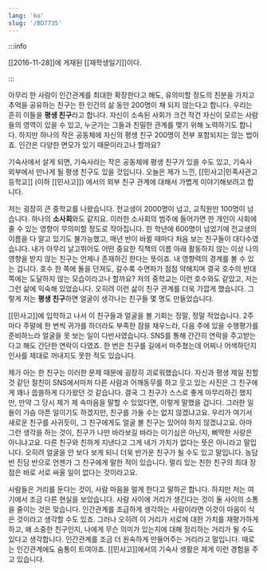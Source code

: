 ```yaml
---
lang: 'ko'
slug: '/BD7735'
---
```


:::info

[[2016-11-28]]에 게재된 [[재학생일기]]이다.

:::

아무리 한 사람이 인간관계를 최대한 확장한다고 해도, 유의미할 정도의 친분을 가지고 추억을 공유하는 친구는 한 인간의 삶 동안 200명이 채 되지 않는다고 합니다. 우리는 흔히 이들을 **평생 친구**라고 합니다. 자신이 소속된 사회가 크건 작건 자신이 모르는 사람들의 영역이 있을 수 있고, 누군가는 그들과 친밀한 관계를 맺기 위해 노력하기도 합니다. 하지만 하나의 작은 공동체에 자신의 평생 친구 200명이 전부 포함되지는 않는 법이죠. 인간은 다양한 면모가 있기 때문이라고나 할까요?

기숙사에서 살게 되면, 기숙사라는 작은 공동체에 평생 친구가 있을 수도 있고, 기숙사 외부에서 만나게 될 평생 친구도 있을 것입니다. 오늘은 제가 느낀, [[민사고|민족사관고등학교]] (이하 [[민사고]]) 에서의 외부 친구 관계에 대해서 가볍게 이야기해보려고 합니다.

저는 굉장히 큰 중학교를 나왔습니다. 전교생이 2000명이 넘고, 교직원만 100명이 넘습니다. 하나의 **소사회**와도 같지요. 이러한 소사회의 범주에 들어가면 한 개인이 사회에 줄 수 있는 영향이 무의미할 정도로 작아집니다. 한 학년에 600명이 넘었기에 전교생의 이름을 다 알고 있기도 불가능했고, 매년 반이 바뀔 때마다 처음 보는 친구들이 대다수였습니다. 내가 아무리 날고뛰어도 어떤 중요한 직책의 이름 아래 활동하지 않는 이상 나의 영향을 받지 않는 친구는 언제나 존재하긴 한다는 뜻이죠. 내 영향력의 경계를 볼 수 있는 겁니다. 호수 한 쪽에 돌을 던져도, 갈수록 수면파가 점점 약해지며 결국 호수의 반대쪽에는 도달하지 않는 모습이라고나 할까요? 저의 중학교는 이런 호수와도 같았고, 저는 그런 삶에 익숙해 있었습니다. 오히려 이런 삶이 친구 관계를 더욱 가깝게 했습니다. 그렇게 저는 **평생 친구**하면 얼굴이 생각나는 친구들 몇 명도 만들었습니다.

[[민사고]]에 입학하고 나서 이 친구들과 얼굴을 볼 기회는 정말, 정말 적었습니다. 2주마다 주말에 한 번씩 귀가를 하더라도 부족한 잠을 채우느라, 다음 주에 있을 수행평가를 준비하느라 얼굴을 못 보는 일이 다반사였습니다. SNS를 통해 간간히 연락을 주고받는다고 해도 간단한 연락이 다였죠. 한 번은 친구를 길에서 마주쳤는데 어찌나 어색하던지 인사를 제대로 꺼내지도 못한 적도 있습니다.

제가 아는 한 친구는 이러한 문제 때문에 굉장히 괴로워했습니다. 자신과 평생 제일 친할 것 같던 절친이 SNS에서마저 다른 사람과 어깨동무를 하고 웃고 있는 사진은 그 친구에게 꽤나 씁쓸하게 다가왔던 것 같습니다. 결국 그 친구가 스스로 좋게 마무리하긴 했지만, 만약 그 당시 제가 제 속마음을 말할 수 있었다면, 이렇게 말했을 겁니다. 그러한 일들이 가슴 아픈 일이기도 하겠지만, 친구를 가둘 수는 없지 않겠냐고요. 우리가 여기서 새로운 친구를 사귀듯이, 그 친구에게도 얼굴 볼 친구는 있어야 하지 않겠냐고요. 아마 그런 생각을 하는 것이, 친구가 나만 바라보길 바라는 이기심은 아닌지, 삐딱한 사랑은 아니냐고요. 다른 친구와 친하게 지낸다고 그게 네가 가치가 없다는 뜻은 아니라고 말입니다. 오히려 얼굴을 안 보다 보게 되니 더욱 반가운 친구가 될 수도 있고 말입니다. 농담 반 진담 반으로 언젠가 그 친구에게 말한 적이 있습니다. 멀리 있는 친한 친구의 최대 장점은 바로 서로 싸울 일이 없다는 것이라고요.

사람들은 거리를 둔다는 것이, 사람 마음을 멀게 한다고 말하곤 합니다. 하지만 저는 여기에서 조금 다른 현실을 보았습니다. 사람 사이에 거리가 생긴다는 것이 둘 사이의 소통을 줄이는 것은 맞습니다. 인간관계를 조급하게 생각하는 사람이라면 이것이 마음이 식은 것이라고 생각할 수도 있죠. 그러나 오히려 이 거리가 서로에 대한 가치를 재평가하게 하고, 왜 소중한 친구인지, 나에게 무슨 의미가 있는지에 대해 정리하는 거리가 될 수도 있다고 생각합니다. 인간관계를 조금 더 원숙하게 만들어주는 거리라고 말입니다. 때로는 인간관계에도 숨통이 트여야죠. [[민사고]]에서의 기숙사 생활은 제게 이런 경험을 주고 있습니다.
